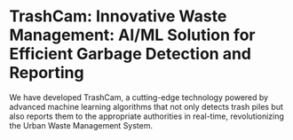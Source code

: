 # TrashCam: Innovative Waste Management: AI/ML Solution for Efficient Garbage Detection and Reporting

We have developed TrashCam, a cutting-edge technology powered by advanced machine learning algorithms that not only detects trash piles but also reports them to the appropriate authorities in real-time, revolutionizing the Urban Waste Management System.
